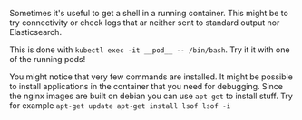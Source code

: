 Sometimes it's useful to get a shell in a running container. This might be to try connectivity or
check logs that ar neither sent to standard output nor Elasticsearch.

This is done with `kubectl exec -it __pod__ -- /bin/bash`. Try it it with one of the running pods!

You might notice that very few commands are installed. It might be possible to install applications in the container that you need for debugging. Since the nginx images are built on debian you can use `apt-get` to install stuff. Try for example
`
apt-get update
apt-get install lsof
lsof -i
`
